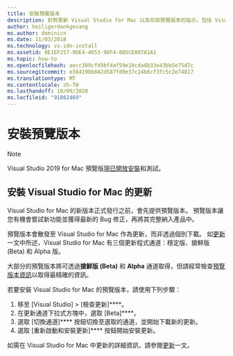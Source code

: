 ```yaml
---
title: 安裝預覽版本
description: 針對更新 Visual Studio for Mac 以及存取預覽版本的指示，包括 Visual Studio 2019 for Mac 預覽版。
author: heiligerdankgesang
ms.author: dominicn
ms.date: 11/03/2018
ms.technology: vs-ide-install
ms.assetid: 0E1EF257-9DE4-4653-9DF4-805CE007A1A1
ms.topic: how-to
ms.openlocfilehash: aecc309cfd9bf4af59e10cda8b33e43bb5e75d7c
ms.sourcegitcommit: e38419bb842d587fd9e37c24b6cf3fc5c2e74817
ms.translationtype: MT
ms.contentlocale: zh-TW
ms.lasthandoff: 10/09/2020
ms.locfileid: "91862469"
---
```

# <a name="install-a-preview-release"></a>安裝預覽版本

> [!NOTE]
> Visual Studio 2019 for Mac 預覽版[現已開放安裝](./installation.md?view=vsmac-2019)和測試。

## <a name="install-an-update-for-visual-studio-for-mac"></a>安裝 Visual Studio for Mac 的更新

Visual Studio for Mac 的新版本正式發行之前，會先提供預覽版本。 預覽版本讓您有機會嘗試新功能並獲得最新的 Bug 修正，再將其完整納入產品中。

預覽版本會散發至 Visual Studio for Mac 作為更新，而非透過個別下載。 如[更新](update.md)一文中所述，Visual Studio for Mac 有三個更新程式通道：穩定版、搶鮮版 (Beta) 和 Alpha 版。

大部分的預覽版本將可透過**搶鮮版 (Beta)** 和 **Alpha** 通道取得，但請經常檢查[預覽版本資訊](/visualstudio/releasenotes/vs2017-mac-preview-relnotes)以取得最精確的資訊。

若要安裝 Visual Studio for Mac 的預覽版本，請使用下列步驟：

1. 移至 [Visual Studio] > [檢查更新]****。
2. 在更新通道下拉式方塊中，選取 [Beta]****。
3. 選取 [切換通道]**** 按鈕切換至選取的通道，並開始下載新的更新。
4. 選取 [重新啟動和安裝更新]**** 按鈕開始安裝更新。

如需在 Visual Studio for Mac 中更新的詳細資訊，請參閱[更新](update.md)一文。